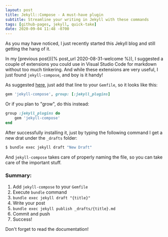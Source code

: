 ```yaml
---
layout: post
title: Jekyll::Compose - A must-have plugin
subtitle: Streamline your writing in Jekyll with these commands
tags: [github-pages, jekyll, quick-take]
date: 2020-09-04 11:48 -0700
---
```

As you may have noticed, I just recently started this Jekyll blog and still getting the hang of it.

In my [previous post]({% post_url 2020-08-31-welcome %}), I suggested a couple of extensions you could use in Visual Studio Code for markdown without too much tinkering. And while these extensions are very useful, I just found `jekyll-compose`, and boy is it handy!

As suggested [here](https://github.com/jekyll/jekyll-compose/blob/master/README.md#installation), just add that line to your `Gemfile`, so it looks like this:

```ruby
gem 'jekyll-compose', group: [:jekyll_plugins]
```

Or if you plan to "grow", do this instead:

```ruby
group :jekyll_plugins do
    gem 'jekyll-compose'
end
```

After successfully installing it, just by typing the following command I get a new drat under the `_drafts` folder:

```bash
$ bundle exec jekyll draft "New Draft"
```

And `jekyll-compose` takes care of properly naming the file, so you can take care of the important stuff.

### Summary:

1. Add `jekyll-compose` to your `Gemfile`
1. Execute `bundle` command
1. `bundle exec jekyll draft "{title}"`
1. Write your post
1. `bundle exec jekyll publish _drafts/{title}.md`
1. Commit and push
1. Success!

Don't forget to read the documentation!
